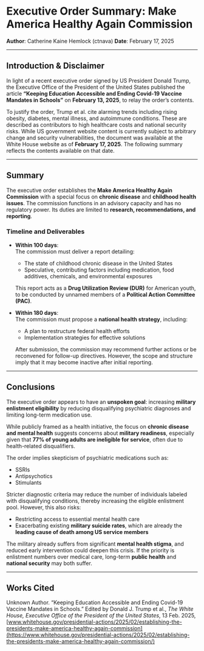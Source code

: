 # Executive Order Summary: Make America Healthy Again Commission

**Author**: Catherine Kaine Hemlock (ctnava)
**Date**: February 17, 2025  

---

## Introduction & Disclaimer

In light of a recent executive order signed by US President Donald Trump, the Executive Office of the President of the United States published the article **“Keeping Education Accessible and Ending Covid-19 Vaccine Mandates in Schools”** on **February 13, 2025**, to relay the order’s contents.

To justify the order, Trump et al. cite alarming trends including rising obesity, diabetes, mental illness, and autoimmune conditions. These are described as contributors to high healthcare costs and national security risks. While US government website content is currently subject to arbitrary change and security vulnerabilities, the document was available at the White House website as of **February 17, 2025**. The following summary reflects the contents available on that date.

---

## Summary

The executive order establishes the **Make America Healthy Again Commission** with a special focus on **chronic disease** and **childhood health issues**. The commission functions in an advisory capacity and has no regulatory power. Its duties are limited to **research, recommendations, and reporting**.

### Timeline and Deliverables

- **Within 100 days**:  
  The commission must deliver a report detailing:
  - The state of childhood chronic disease in the United States  
  - Speculative, contributing factors including medication, food additives, chemicals, and environmental exposures  

  This report acts as a **Drug Utilization Review (DUR)** for American youth, to be conducted by unnamed members of a **Political Action Committee (PAC)**.

- **Within 180 days**:  
  The commission must propose a **national health strategy**, including:
  - A plan to restructure federal health efforts  
  - Implementation strategies for effective solutions  

  After submission, the commission may recommend further actions or be reconvened for follow-up directives. However, the scope and structure imply that it may become inactive after initial reporting.

---

## Conclusions

The executive order appears to have an **unspoken goal**: increasing **military enlistment eligibility** by reducing disqualifying psychiatric diagnoses and limiting long-term medication use.

While publicly framed as a health initiative, the focus on **chronic disease and mental health** suggests concerns about **military readiness**, especially given that **77% of young adults are ineligible for service**, often due to health-related disqualifiers.

The order implies skepticism of psychiatric medications such as:

- SSRIs  
- Antipsychotics  
- Stimulants  

Stricter diagnostic criteria may reduce the number of individuals labeled with disqualifying conditions, thereby increasing the eligible enlistment pool. However, this also risks:

- Restricting access to essential mental health care  
- Exacerbating existing **military suicide rates**, which are already the **leading cause of death among US service members**

The military already suffers from significant **mental health stigma**, and reduced early intervention could deepen this crisis. If the priority is enlistment numbers over medical care, long-term **public health** and **national security** may both suffer.

---

## Works Cited

Unknown Author. “Keeping Education Accessible and Ending Covid-19 Vaccine Mandates in Schools.” Edited by Donald J. Trump et al., *The White House, Executive Office of the President of the United States*, 13 Feb. 2025,  
[www.whitehouse.gov/presidential-actions/2025/02/establishing-the-presidents-make-america-healthy-again-commission](https://www.whitehouse.gov/presidential-actions/2025/02/establishing-the-presidents-make-america-healthy-again-commission/)
